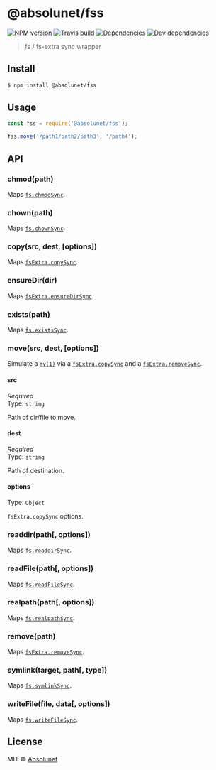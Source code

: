# @absolunet/fss

[![NPM version](https://img.shields.io/npm/v/@absolunet/fss.svg)](https://www.npmjs.com/package/@absolunet/fss)
[![Travis build](https://api.travis-ci.org/absolunet/node-fss.svg?branch=master)](https://travis-ci.org/absolunet/node-fss/builds)
[![Dependencies](https://david-dm.org/absolunet/node-fss/status.svg)](https://david-dm.org/absolunet/node-fss)
[![Dev dependencies](https://david-dm.org/absolunet/node-fss/dev-status.svg)](https://david-dm.org/absolunet/node-fss?type=dev)

> fs / fs-extra sync wrapper


## Install

```sh
$ npm install @absolunet/fss
```


## Usage

```js
const fss = require('@absolunet/fss');

fss.move('/path1/path2/path3', '/path4');
```


## API

### chmod(path)
Maps [`fs.chmodSync`](https://nodejs.org/api/fs.html#fs_fs_chmodsync_path_mode).

### chown(path)
Maps [`fs.chownSync`](https://nodejs.org/api/fs.html#fs_fs_fchownsync_fd_uid_gid).

### copy(src, dest, [options])
Maps [`fsExtra.copySync`](https://github.com/jprichardson/node-fs-extra/blob/master/docs/copy-sync.md).

### ensureDir(dir)
Maps [`fsExtra.ensureDirSync`](https://github.com/jprichardson/node-fs-extra/blob/master/docs/ensureDir-sync.md).

### exists(path)
Maps [`fs.existsSync`](https://nodejs.org/api/fs.html#fs_fs_existssync_path).



### move(src, dest, [options])
Simulate a [`mv(1)`](http://man7.org/linux/man-pages/man1/mv.1.html) via a [`fsExtra.copySync`](https://github.com/jprichardson/node-fs-extra/blob/master/docs/copy-sync.md) and a [`fsExtra.removeSync`](https://github.com/jprichardson/node-fs-extra/blob/master/docs/remove-sync.md).

#### src

*Required*  
Type: `string`  

Path of dir/file to move.

#### dest

*Required*  
Type: `string`  

Path of destination.

#### options

Type: `Object`  

`fsExtra.copySync` options.



### readdir(path[, options])
Maps [`fs.readdirSync`](https://nodejs.org/api/fs.html#fs_fs_readdirsync_path_options).

### readFile(path[, options])
Maps [`fs.readFileSync`](https://nodejs.org/api/fs.html#fs_fs_readfilesync_path_options).

### realpath(path[, options])
Maps [`fs.realpathSync`](https://nodejs.org/api/fs.html#fs_fs_realpathsync_path_options).

### remove(path)
Maps [`fsExtra.removeSync`](https://github.com/jprichardson/node-fs-extra/blob/master/docs/remove-sync.md).

### symlink(target, path[, type])
Maps [`fs.symlinkSync`](https://nodejs.org/api/fs.html#fs_fs_symlinksync_target_path_type).

### writeFile(file, data[, options])
Maps [`fs.writeFileSync`](https://nodejs.org/api/fs.html#fs_fs_writefilesync_file_data_options).



## License

MIT © [Absolunet](https://absolunet.com)
